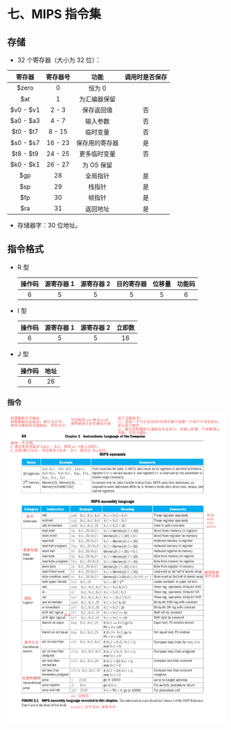 # 七、MIPS 指令集

## 存储

- 32 个寄存器（大小为 32 位）：

|  寄存器   | 寄存器号 |      功能      | 调用时是否保存 |
| :-------: | :------: | :------------: | :------------: |
|  \$zero   |    0     |     恒为 0     |                |
|   \$at    |    1     |  为汇编器保留  |                |
| $v0 - $v1 |  2 - 3   |   保存返回值   |       否       |
| $a0 - $a3 |  4 - 7   |    输入参数    |       否       |
| $t0 - $t7 |  8 - 15  |    临时变量    |       否       |
| $s0 - $s7 | 16 - 23  | 保存用的寄存器 |       是       |
| $t8 - $t9 | 24 - 25  |  更多临时变量  |       否       |
| $k0 - $k1 | 26 - 27  |   为 OS 保留   |
|   \$gp    |    28    |    全局指针    |       是       |
|   \$sp    |    29    |     栈指针     |       是       |
|   \$fp    |    30    |     帧指针     |       是       |
|   \$ra    |    31    |    返回地址    |       是       |

- 存储器字：30 位地址。

## 指令格式

- R 型

  | 操作码 | 源寄存器 1 | 源寄存器 2 | 目的寄存器 | 位移量 | 功能码 |
  | :----: | :--------: | :--------: | :--------: | :----: | :----: |
  |   6    |     5      |     5      |     5      |   5    |   6    |

- I 型

  | 操作码 | 源寄存器 1 | 源寄存器 2 | 立即数 |
  | :----: | :--------: | :--------: | :----: |
  |   6    |     5      |     5      |   16   |

- J 型

  | 操作码 | 地址 |
  | :----: | :--: |
  |   6    |  26  |

### 指令

![](./assets/mips.jpg)
